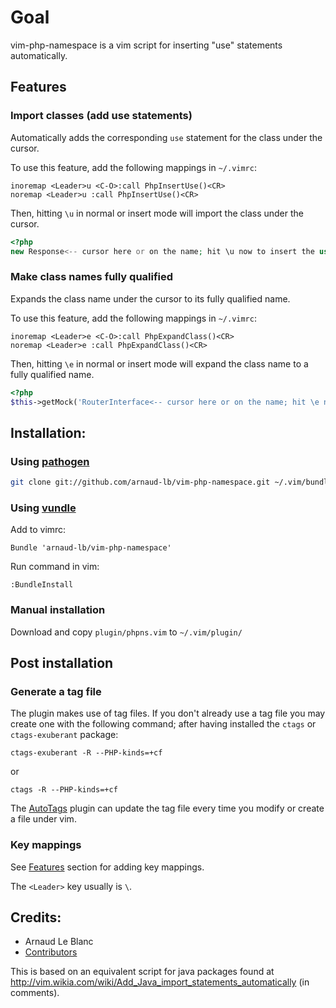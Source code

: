 # Goal

vim-php-namespace is a vim script for inserting "use" statements automatically.

## Features

### Import classes (add use statements)

Automatically adds the corresponding `use` statement for the class under the cursor.

To use this feature, add the following mappings in `~/.vimrc`:

    inoremap <Leader>u <C-O>:call PhpInsertUse()<CR>
    noremap <Leader>u :call PhpInsertUse()<CR>

Then, hitting `\u` in normal or insert mode will import the class under the cursor.

``` php
<?php
new Response<-- cursor here or on the name; hit \u now to insert the use statement
```

### Make class names fully qualified

Expands the class name under the cursor to its fully qualified name.

To use this feature, add the following mappings  in `~/.vimrc`:

    inoremap <Leader>e <C-O>:call PhpExpandClass()<CR>
    noremap <Leader>e :call PhpExpandClass()<CR>

Then, hitting `\e` in normal or insert mode will expand the class name to a fully qualified name.

``` php
<?php
$this->getMock('RouterInterface<-- cursor here or on the name; hit \e now to expand the class name'
```

## Installation:

### Using [pathogen](https://github.com/tpope/vim-pathogen)

``` sh
git clone git://github.com/arnaud-lb/vim-php-namespace.git ~/.vim/bundle/vim-php-namespace
```

### Using [vundle](https://github.com/gmarik/vundle)

Add to vimrc:

``` vim
Bundle 'arnaud-lb/vim-php-namespace'
```

Run command in vim:

``` vim
:BundleInstall
```

### Manual installation

Download and copy `plugin/phpns.vim` to `~/.vim/plugin/`

## Post installation

### Generate a tag file

The plugin makes use of tag files. If you don't already use a tag file you may create one with the following command; after having installed the `ctags` or `ctags-exuberant` package:

    ctags-exuberant -R --PHP-kinds=+cf

or

    ctags -R --PHP-kinds=+cf

The [AutoTags](http://www.vim.org/scripts/script.php?script_id=1343) plugin can update the tag file every time you modify or create a file under vim.

### Key mappings

See [Features](#features) section for adding key mappings.

The `<Leader>` key usually is `\`.

## Credits:

 * Arnaud Le Blanc
 * [Contributors](https://github.com/arnaud-lb/vim-php-namespace/graphs/contributors)

This is based on an equivalent script for java packages found at http://vim.wikia.com/wiki/Add_Java_import_statements_automatically (in comments).
